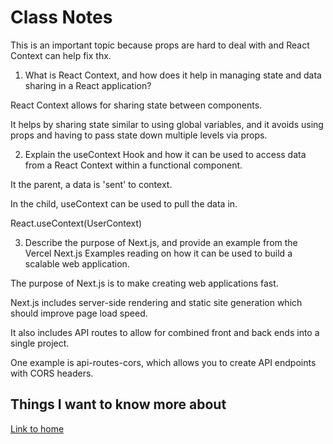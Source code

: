 # Class Notes

This is an important topic because props are hard to deal with and React Context can help fix thx.

1. What is React Context, and how does it help in managing state and data sharing in a React application?

React Context allows for sharing state between components.

It helps by sharing state similar to using global variables, and it avoids using props and having to pass state down multiple levels via props.

2. Explain the useContext Hook and how it can be used to access data from a React Context within a functional component.

It the parent, a data is 'sent' to context.

In the child, useContext can be used to pull the data in.

React.useContext(UserContext)

3. Describe the purpose of Next.js, and provide an example from the Vercel Next.js Examples reading on how it can be used to build a scalable web application.

The purpose of Next.js is to make creating web applications fast.

Next.js includes server-side rendering and static site generation which should improve page load speed.

It also includes API routes to allow for combined front and back ends into a single project.

One example is api-routes-cors, which allows you to create API endpoints with CORS headers.

## Things I want to know more about

[Link to home](https://mikeshen7.github.io/reading-notes)

